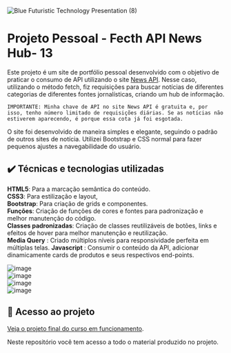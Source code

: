 


![Blue Futuristic Technology Presentation (8)](https://github.com/user-attachments/assets/3e0986a4-396e-4d30-88ab-9b86ddd84a14)



# Projeto Pessoal - Fecth API News Hub- 13

Este projeto é um site de portfólio pessoal desenvolvido com o objetivo de praticar o consumo de API utilizando o site [News API](https://newsapi.org/). Nesse caso, utilizando o método fetch, fiz requisições para buscar notícias de diferentes categorias de diferentes fontes jornalísticas, criando um hub de informação.

```IMPORTANTE: Minha chave de API no site News API é gratuita e, por isso, tenho número limitado de requisições diárias. Se as notícias não estiverem aparecendo, é porque essa cota já foi esgotada.```

O site foi desenvolvido de maneira simples e elegante, seguindo o padrão de outros sites de notícia. Utilizei Bootstrap e CSS normal para fazer pequenos ajustes a navegabilidade do usuário.


## ✔️ Técnicas e tecnologias utilizadas  
**HTML5**: Para a marcação semântica do conteúdo.  
**CSS3**: Para estilização e layout,     
**Bootstrap**: Para criação de grids e componentes.      
**Funções**: Criação de funções de cores e fontes para padronização e melhor manutenção do código.    
**Classes padronizadas**: Criação de classes reutilizáveis de botões, links e efeitos de hover para melhor manutenção e reutilização.    
**Media Query** : Criado múltiplos níveis para responsividade perfeita em múltiplas telas. 
**Javascript**  : Consumir o conteúdo da API, adicionar dinamicamente cards de produtos e seus respectivos end-points.   

![image](https://github.com/user-attachments/assets/9fe55076-b06c-4ff7-8105-24d33e8f9335)  
![image](https://github.com/user-attachments/assets/9b1581d4-8542-421e-82a8-07a00bccafac)  
![image](https://github.com/user-attachments/assets/147b1df1-1573-44fb-af0c-d68556eeedcd)  
![image](https://github.com/user-attachments/assets/4f99b24c-3f85-47c3-ae14-7c6f6548176b)  






















      
## 📁 Acesso ao projeto  

[Veja o projeto final do curso em funcionamento](https://lshv04.github.io/fecthAPINewsHub-13/).  





Neste repositório você tem acesso a todo o material produzido no projeto.



